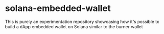 # solana-embedded-wallet

This is purely an experimentation repository showcasing how it's possible to build a dApp embedded wallet on Solana similar to the burner wallet
